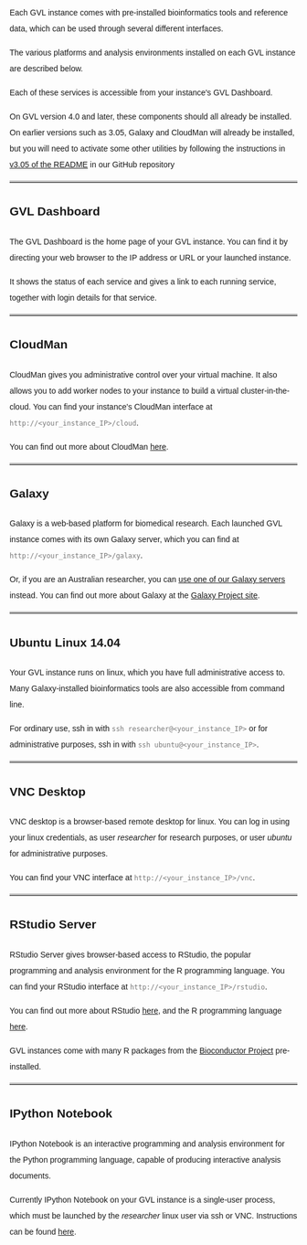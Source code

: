 <style>
  code {
    color: #777777;
  }
  body {
    line-height: 2;
    font-family: "Helvetica";
  }
  hr {
    border-top: 3px solid #C0C0C0;
  }
</style>

Each GVL instance comes with pre-installed bioinformatics tools and reference data, which can be used through several different interfaces. 

The various platforms and analysis environments installed on each GVL instance are described below.

Each of these services is accessible from your instance's GVL Dashboard.

On GVL version 4.0 and later, these components should all already be installed. On earlier versions such as 3.05, Galaxy and CloudMan will already be installed, but you will need to activate some other utilities by following the instructions in [v3.05 of the README](https://github.com/gvlproject/gvl_commandline_utilities/blob/release_GVL_3.05/README.md) in our GitHub repository

* * *

## GVL Dashboard

The GVL Dashboard is the home page of your GVL instance. You can find it by directing your web browser to the IP address or URL or your launched instance.

It shows the status of each service and gives a link to each running service, together with login details for that service.

* * *

## CloudMan

CloudMan gives you administrative control over your virtual machine. It also allows you to add worker nodes to your instance to build a virtual cluster-in-the-cloud. You can find your instance's CloudMan interface at `http://<your_instance_IP>/cloud`.

You can find out more about CloudMan [here](http://cloudman.irb.hr/).

* * *

## Galaxy

Galaxy is a web-based platform for biomedical research. Each launched GVL instance comes with its own Galaxy server, which you can find at `http://<your_instance_IP>/galaxy`.

Or, if you are an Australian researcher, you can [use one of our Galaxy servers](/use) instead. You can find out more about Galaxy at the [Galaxy Project site](https://galaxyproject.org/).

* * *

## Ubuntu Linux 14.04

Your GVL instance runs on linux, which you have full administrative access to. Many Galaxy-installed bioinformatics tools are also accessible from command line.

For ordinary use, ssh in with `ssh researcher@<your_instance_IP>` or for administrative purposes, ssh in with `ssh ubuntu@<your_instance_IP>`.

* * *

## VNC Desktop

VNC desktop is a browser-based remote desktop for linux. You can log in using your linux credentials, as user *researcher* for research purposes, or user *ubuntu* for administrative purposes.

You can find your VNC interface at `http://<your_instance_IP>/vnc`.

* * *

## RStudio Server

RStudio Server gives browser-based access to RStudio, the popular programming and analysis environment for the R programming language. You can find your RStudio interface at `http://<your_instance_IP>/rstudio`.

You can find out more about RStudio [here](http://www.rstudio.com/), and the R programming language [here](http://r-project.org).

GVL instances come with many R packages from the [Bioconductor Project](http://www.bioconductor.org/) pre-installed.

* * *

## IPython Notebook

IPython Notebook is an interactive programming and analysis environment for the Python programming language, capable of producing interactive analysis documents.

Currently IPython Notebook on your GVL instance is a single-user process, which must be launched by the *researcher* linux user via ssh or VNC. Instructions can be found [here](http://gvlproject.github.io/gvl_commandline_utilities/).
